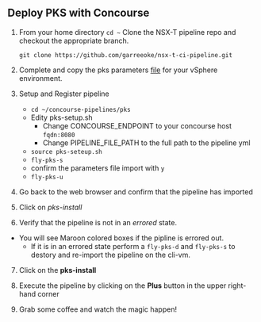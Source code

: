 ## Deploy PKS with Concourse ##
1. From your home directory `cd ~` Clone the NSX-T pipeline repo and checkout the appropriate branch.

    `git clone https://github.com/garreeoke/nsx-t-ci-pipeline.git`

2. Complete and copy the pks parameters [file](pks-params.yml) for your vSphere environment.

3. Setup and Register pipeline

    * `cd ~/concourse-pipelines/pks`
    * Edity pks-setup.sh
    	* Change CONCOURSE_ENDPOINT to your concourse host `fqdn:8080`
    	* Change PIPELINE_FILE_PATH to the full path to the pipeline yml
    * `source pks-seteup.sh`
    * `fly-pks-s`
    * confirm the parameters file import with `y`
    * `fly-pks-u`

4. Go back to the web browser and confirm that the pipeline has imported

5. Click on *pks-install* 

6. Verify that the pipeline is not in an *errored* state.
- You will see Maroon colored boxes if the pipline is errored out.
    - If it is in an errored state perform a `fly-pks-d` and `fly-pks-s` to destory and re-import the pipeline on the cli-vm.

7. Click on the **pks-install**

8. Execute the pipeline by clicking on the **Plus** button in the upper right-hand corner

9. Grab some coffee and watch the magic happen! 